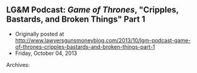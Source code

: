 ## LG&amp;M Podcast: <em>Game of Thrones</em>, "Cripples, Bastards, and Broken Things" Part 1

 * Originally posted at http://www.lawyersgunsmoneyblog.com/2013/10/lgm-podcast-game-of-thrones-cripples-bastards-and-broken-things-part-1
 * Friday, October 04, 2013

Archives: